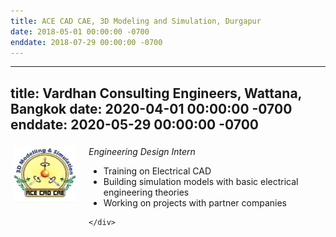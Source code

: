 ```yaml
---
title: ACE CAD CAE, 3D Modeling and Simulation, Durgapur
date: 2018-05-01 00:00:00 -0700
enddate: 2018-07-29 00:00:00 -0700
---
```

---
title: Vardhan Consulting Engineers, Wattana, Bangkok
date: 2020-04-01 00:00:00 -0700
enddate: 2020-05-29 00:00:00 -0700
---
<style type="text/css"> 
.iconDetails {
 margin-left:0%;
float:left; 
height:90px;
width:100px;	
} 
.container2 {
	width:100%;
	height:auto;
	padding:1%;
}  
.emphasized { font-style: italic; }
</style>


<div class='container2'>
		<div>
			<img src="../images/ACE_CAD_CAE.jfif" class='iconDetails'>
		</div>	
	<div style='margin-left:120px;'>
	<span class="emphasized">Engineering Design Intern</span>
  <ul>
<li> Training on Electrical CAD
<li> Building simulation models with basic electrical engineering theories
<li> Working on projects with partner companies 
</ul>

	</div>
</div>
